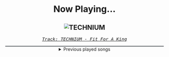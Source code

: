 <div align="center"> 
<h1>Now Playing...</h1>

![TECHNIUM](https://i.scdn.co/image/ab67616d00001e02563475cfc23c51f41782bd7b)
--
_<samp><a href="https://open.spotify.com/track/3Vudy5ug8BU8LUAhq9Woy2">Track: TECHNIUM - Fit For A King</a></samp>_

<div style="border: 1px #4B5054 solid"></div>
<details>
  <summary>
    Previous played songs
  </summary>
  <table>
    <thead>
      <tr>
        <th>
          Artist
        </th>
        <th>
          Song
        </th>
        <th>
          Link
        </th>
      </tr>
    </thead>
    <tbody>
      <tr><td>Fit For A King</td><td>TECHNIUM</td><td><a href="https://open.spotify.com/track/3Vudy5ug8BU8LUAhq9Woy2">https://open.spotify.com/track/3Vudy5ug8BU8LUAhq9Woy2</a></td></tr><tr><td>Blackbriar</td><td>Harpy</td><td><a href="https://open.spotify.com/track/2JkrgRGqs6htNrRL8yVIja">https://open.spotify.com/track/2JkrgRGqs6htNrRL8yVIja</a></td></tr><tr><td>Born Of Osiris</td><td>Activated</td><td><a href="https://open.spotify.com/track/6Vw4m3F9DM1XXrUvtxcIDe">https://open.spotify.com/track/6Vw4m3F9DM1XXrUvtxcIDe</a></td></tr><tr><td>Born Of Osiris</td><td>Inverno</td><td><a href="https://open.spotify.com/track/5zqaKqkRzMLz1upxVZ47Cc">https://open.spotify.com/track/5zqaKqkRzMLz1upxVZ47Cc</a></td></tr><tr><td>ERRA</td><td>Gore Of Being</td><td><a href="https://open.spotify.com/track/3lVHwOfZZ9NMMp9H9MW64f">https://open.spotify.com/track/3lVHwOfZZ9NMMp9H9MW64f</a></td></tr><tr><td>I See Stars</td><td>SPLIT</td><td><a href="https://open.spotify.com/track/0qwAU4YumSwehn5c3Aptkw">https://open.spotify.com/track/0qwAU4YumSwehn5c3Aptkw</a></td></tr><tr><td>Silent Theory</td><td>Before the Storm</td><td><a href="https://open.spotify.com/track/4eMVvUxvf2vRjNQ6MKhu9L">https://open.spotify.com/track/4eMVvUxvf2vRjNQ6MKhu9L</a></td></tr><tr><td>The Browning</td><td>Soul Drift - Kaixo Remix</td><td><a href="https://open.spotify.com/track/2uJpUWvOkP8nqtX9pU7g2k">https://open.spotify.com/track/2uJpUWvOkP8nqtX9pU7g2k</a></td></tr><tr><td>The Browning</td><td>Soul Drift - Kaixo Remix</td><td><a href="https://open.spotify.com/track/2uJpUWvOkP8nqtX9pU7g2k">https://open.spotify.com/track/2uJpUWvOkP8nqtX9pU7g2k</a></td></tr><tr><td>The Browning</td><td>Soul Drift - Kaixo Remix</td><td><a href="https://open.spotify.com/track/2uJpUWvOkP8nqtX9pU7g2k">https://open.spotify.com/track/2uJpUWvOkP8nqtX9pU7g2k</a></td></tr><tr><td>The Browning</td><td>Soul Drift - Kaixo Remix</td><td><a href="https://open.spotify.com/track/2uJpUWvOkP8nqtX9pU7g2k">https://open.spotify.com/track/2uJpUWvOkP8nqtX9pU7g2k</a></td></tr><tr><td>The Browning</td><td>Soul Drift - Kaixo Remix</td><td><a href="https://open.spotify.com/track/2uJpUWvOkP8nqtX9pU7g2k">https://open.spotify.com/track/2uJpUWvOkP8nqtX9pU7g2k</a></td></tr><tr><td>The Browning</td><td>Soul Drift - Kaixo Remix</td><td><a href="https://open.spotify.com/track/2uJpUWvOkP8nqtX9pU7g2k">https://open.spotify.com/track/2uJpUWvOkP8nqtX9pU7g2k</a></td></tr><tr><td>The Browning</td><td>Soul Drift - Kaixo Remix</td><td><a href="https://open.spotify.com/track/2uJpUWvOkP8nqtX9pU7g2k">https://open.spotify.com/track/2uJpUWvOkP8nqtX9pU7g2k</a></td></tr><tr><td>The Browning</td><td>Soul Drift - Kaixo Remix</td><td><a href="https://open.spotify.com/track/2uJpUWvOkP8nqtX9pU7g2k">https://open.spotify.com/track/2uJpUWvOkP8nqtX9pU7g2k</a></td></tr><tr><td>The Home Team</td><td>Worthy</td><td><a href="https://open.spotify.com/track/6UcydD46iXzyCpoJYeM8tG">https://open.spotify.com/track/6UcydD46iXzyCpoJYeM8tG</a></td></tr><tr><td>Not Enough Space</td><td>Solace In Silence</td><td><a href="https://open.spotify.com/track/1iNd5skpvdK1WcObSdKwIt">https://open.spotify.com/track/1iNd5skpvdK1WcObSdKwIt</a></td></tr><tr><td>Born Of Osiris</td><td>Dark Fable</td><td><a href="https://open.spotify.com/track/1etx1l6X7ykSyVpNYhnbTo">https://open.spotify.com/track/1etx1l6X7ykSyVpNYhnbTo</a></td></tr><tr><td>Upon A Burning Body</td><td>Daywalker</td><td><a href="https://open.spotify.com/track/1BtTM4n0yrGbT1RuImsuGE">https://open.spotify.com/track/1BtTM4n0yrGbT1RuImsuGE</a></td></tr><tr><td>Born Of Osiris</td><td>Seppuku</td><td><a href="https://open.spotify.com/track/53JKr9Y4JAqvgW7wiSndZk">https://open.spotify.com/track/53JKr9Y4JAqvgW7wiSndZk</a></td></tr>
    </tbody>
  </table>
</details>

</div>
